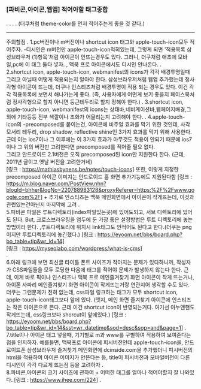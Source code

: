 ### [파비콘,아이콘,웹앱] 적어야할 태그종합

<meta name="theme-color" content="~">
.
.
.
.

<link rel="apple-touch-icon-precomposed" href="~">
<link rel="shortcut icon" type="image/x-icon" href="~">
<link rel="manifest" href="~.webmanifest">
(더쿠처럼 theme-color를 먼저 적어주는게 좋을 것 같다.)

----------------

주의할점
.
    1.pc버전이나 m버전이나 shortcut icon 태그와 apple-touch-icon모두 적어주자.
        -디시인은 m버전만 apple-touch-icon적혀있는데, 그렇게 되면 '적용목록 삼성브라우저 (1)항목'처럼 아이콘이 안뜨는경우도 있다.
         그러니, 더쿠처럼 애초에 모바일,pc에 이 태그 둘다 넣자. , 맥북 프로 아이콘에서도 디시인 안나온다.
.         
    2.shortcut icon, apple-touch-icon, webmanifest의 icons가 각각 배경투명일때 그리고 아닐때 어떻게 적용되는지
        알아야 한다. 삼성브라우저처럼 웹앱 추가했는데 정사각형 아이콘이 뜨는데, 더쿠나 인스티즈처럼 배경투명이 적용
        되는 경우도 있다. 이건 각각 적용목록에 보면서 해나가는게 좋다.
        (즉, 사용자에게 어떤게 보기 좋을지 페이스북처럼 정사각형으로 할지 아니면 둥근테두리로 할지 정해야 한다.)
.
    3.shortcut icon, apple-touch-icon, webmanifest의 icons는 상태바,네비게이션바,웹페이지배경,그 외에 기타등등
        전부 색깔이나 조화가 어울리는지 고려해야 한다.
.
    4.apple-touch-icon의 -precomposed를 붙이는건, 아이콘에 비주얼 효과를 막기 위한 것인데, 사각모서리 테두리, 
        drop shadow, reflective shine인 3가지 효과를 막기 위해 사용한다. 근데 이는 ios7이나 그 이후에는 이 3가지
        효과가 아무것도 적용이 안되기 때문에 ios7이나 그 위의 버전만 고려한다면 precomposed를 적어줄 필요 없다.      
        그리고 안드로이드 2.1버전은 오직 precomposed된 icon만 지원한다 한다.
        (근데, 2011년 글이고 옛날 버전을 고려한거네)  
        [링크 : https://mathiasbynens.be/notes/touch-icons]
        또한, 이렇게 지정한 precomposed 아이콘 이미지는 안드로이드 홈 화면 추가기능에도 지원된다함
        [링크 : https://m.blog.naver.com/PostView.nhn?blogId=bhher&logNo=220788983128&proxyReferer=https:%2F%2Fwww.google.com%2F]
        +
        추가로
        인스티즈는 맥북 메인화면에서 아이콘이 작게뜨는데, 이것과 관련있는건아닌지 마지막에 고려
.        
	5.파비콘 파일은 루트디렉토리(index파일있는곳)에 있어도되고, 서브 디렉토리에 있어도 된다.
	    But, 크로스브라우징을 염두에 둔 가장 좋은 설정방법은 루트 디렉토리에 놓는방법이라 한다. 
	    ,루트디렉토리에 위치시 link태그도 안적어도 된다고 한다.(더쿠는 png이지만 루트디렉토리에 놓긴했다.)
	    [링크 : https://eyoom.net/bbs/board.php?bo_table=tip&wr_id=14]  
	    [링크 : https://myseolabo.com/wordpress/what-is-cms]  
.    
    6.아래 링크에 보면 최신글 타이틀 폰트 사이즈가 작아지는 문제가 있다하니까, 작성자가 CSS파일들을 모두 로딩한 다음에 태그를 적어야
        문제가 발생하지 않는다 한다.
        근데, 이게 바로 픽이나 인스티즈나 맥북 프로 메인즐겨찾기 화면 아이콘이 작게 뜨는거나, 아이폰 사파리 메인즐겨찾기 화면 아이콘이 작게뜨는거랑
        연관지어 생각할 수도 있다. 더쿠는 그런문제가 전혀 없는데, css파일 링크하는 태그가 모두 shortcut icon, apple-touch-icon태그보다 앞에 있다.
        (엣지, 메인 화면 즐겨찾기 아이콘에 인스티즈는 작은 아이콘으로 뜬다. 근데 이건 shortcut icon이 반영되는거다. 여기선 아누앤핸도 작게뜨는데, css링크보다 shorcut이 앞에있다.)
        [링크 : https://eyoom.net/bbs/board.php?bo_table=tip&wr_id=14&sst=wr_datetime&sod=desc&sop=and&page=1]
.
    7.title이나 아이콘 태그 넣을때, 기기별로 m과 www를 구별하여 적용하여 보여준다는 점을 인지하자.
        예를들면, 맥북프로 아이콘에 피시버전인데 apple-touch-icon을, 안드로이드폰 삼성브라우저 즐겨찾기 메인화면에 dcinside.com을 추가했더니
        피시버전의 html을 적용하여 아이콘 이미지가 안뜬다는 등, title이 피시버전과 모바일버전이 다른 디시인이 각각 다르게 뜨는점 등을 고려하자
.                
    8.파비콘,아이콘의 크기 사이즈에 관하여 + 어떠한 태그를 얼마나 적어야할지 잘 나와있다.
        [링크 : https://www.ihee.com/224]
.        